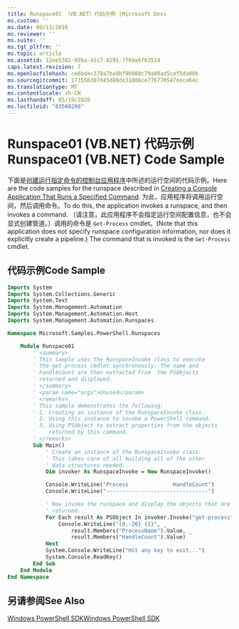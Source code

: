 ```yaml
---
title: Runspace01 （VB.NET）代码示例 |Microsoft Docs
ms.custom: ''
ms.date: 09/13/2016
ms.reviewer: ''
ms.suite: ''
ms.tgt_pltfrm: ''
ms.topic: article
ms.assetid: 12ee5382-95ba-41c7-8291-7f69a6f63514
caps.latest.revision: 7
ms.openlocfilehash: ce6bdec379a7ba9bf9b088c79a08ad5cef5da80b
ms.sourcegitcommit: 173556307d45d88de31086ce776770547eece64c
ms.translationtype: MT
ms.contentlocale: zh-CN
ms.lasthandoff: 05/19/2020
ms.locfileid: "83560298"
---
```

# <a name="runspace01-vbnet-code-sample"></a><span data-ttu-id="c2c44-102">Runspace01 (VB.NET) 代码示例</span><span class="sxs-lookup"><span data-stu-id="c2c44-102">Runspace01 (VB.NET) Code Sample</span></span>

<span data-ttu-id="c2c44-103">下面是[创建运行指定命令的控制台应用程序](/dotnet/csharp/programming-guide/inside-a-program/hello-world-your-first-program)中所述的运行空间的代码示例。</span><span class="sxs-lookup"><span data-stu-id="c2c44-103">Here are the code samples for the runspace described in [Creating a Console Application That Runs a Specified Command](/dotnet/csharp/programming-guide/inside-a-program/hello-world-your-first-program).</span></span> <span data-ttu-id="c2c44-104">为此，应用程序将调用运行空间，然后调用命令。</span><span class="sxs-lookup"><span data-stu-id="c2c44-104">To do this, the application invokes a runspace, and then invokes a command.</span></span> <span data-ttu-id="c2c44-105">（请注意，此应用程序不会指定运行空间配置信息，也不会显式创建管道。）调用的命令是 `Get-Process` cmdlet。</span><span class="sxs-lookup"><span data-stu-id="c2c44-105">(Note that this application does not specify runspace configuration information, nor does it explicitly create a pipeline.) The command that is invoked is the `Get-Process` cmdlet.</span></span>

## <a name="code-sample"></a><span data-ttu-id="c2c44-106">代码示例</span><span class="sxs-lookup"><span data-stu-id="c2c44-106">Code Sample</span></span>

```vb
Imports System
Imports System.Collections.Generic
Imports System.Text
Imports System.Management.Automation
Imports System.Management.Automation.Host
Imports System.Management.Automation.Runspaces

Namespace Microsoft.Samples.PowerShell.Runspaces

    Module Runspace01
        ' <summary>
        ' This sample uses the RunspaceInvoke class to execute
        ' the get-process cmdlet synchronously. The name and
        ' handlecount are then extracted from  the PSObjects
        ' returned and displayed.
        ' </summary>
        ' <param name="args">Unused</param>
        ' <remarks>
        ' This sample demonstrates the following:
        ' 1. Creating an instance of the RunspaceInvoke class.
        ' 2. Using this instance to invoke a PowerShell command.
        ' 3. Using PSObject to extract properties from the objects
        '    returned by this command.
        ' </remarks>
        Sub Main()
            ' Create an instance of the RunspaceInvoke class.
            ' This takes care of all building all of the other
            ' data structures needed...
            Dim invoker As RunspaceInvoke = New RunspaceInvoke()

            Console.WriteLine("Process              HandleCount")
            Console.WriteLine("--------------------------------")

            ' Now invoke the runspace and display the objects that are
            ' returned...
            For Each result As PSObject In invoker.Invoke("get-process")
                Console.WriteLine("{0,-20} {1}", _
                    result.Members("ProcessName").Value, _
                    result.Members("HandleCount").Value)
            Next
            System.Console.WriteLine("Hit any key to exit...")
            System.Console.ReadKey()
        End Sub
    End Module
End Namespace
```

<!-- TODO!!!: [!code-csharp[Runspace01.vb](../../powershell-sdk-samples/SDK-2.0/vb/Runspace01/Runspace01.vb#L09-L53 "Runspace01.vb")] -->

## <a name="see-also"></a><span data-ttu-id="c2c44-107">另请参阅</span><span class="sxs-lookup"><span data-stu-id="c2c44-107">See Also</span></span>

[<span data-ttu-id="c2c44-108">Windows PowerShell SDK</span><span class="sxs-lookup"><span data-stu-id="c2c44-108">Windows PowerShell SDK</span></span>](../windows-powershell-reference.md)
